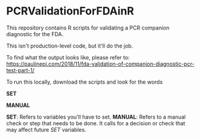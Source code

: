 # PCRValidationForFDAinR
This repository contains R scripts for validating a PCR companion diagnostic for the FDA. 

This isn't production-level code, but it'll do the job.

To find what the output looks like, please refer to: https://paulinepi.com/2018/11/fda-validation-of-companion-diagnostic-pcr-test-part-1/

To run this locally, download the scripts and look for the words

**SET**

**MANUAL**

**SET**: Refers to variables you'll have to set.
**MANUAL**: Refers to a manual check or step that needs to be done. It calls for a decision or check that may affect future _SET_ variables.
